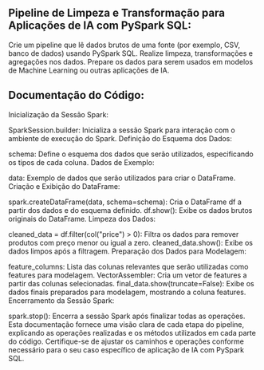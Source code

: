 ## Pipeline de Limpeza e Transformação para Aplicações de IA com PySpark SQL:
Crie um pipeline que lê dados brutos de uma fonte (por exemplo, CSV, banco de dados) usando PySpark SQL.
Realize limpeza, transformações e agregações nos dados.
Prepare os dados para serem usados em modelos de Machine Learning ou outras aplicações de IA.

## Documentação do Código:
Inicialização da Sessão Spark:

SparkSession.builder: Inicializa a sessão Spark para interação com o ambiente de execução do Spark.
Definição do Esquema dos Dados:

schema: Define o esquema dos dados que serão utilizados, especificando os tipos de cada coluna.
Dados de Exemplo:

data: Exemplo de dados que serão utilizados para criar o DataFrame.
Criação e Exibição do DataFrame:

spark.createDataFrame(data, schema=schema): Cria o DataFrame df a partir dos dados e do esquema definido.
df.show(): Exibe os dados brutos originais do DataFrame.
Limpeza dos Dados:

cleaned_data = df.filter(col("price") > 0): Filtra os dados para remover produtos com preço menor ou igual a zero.
cleaned_data.show(): Exibe os dados limpos após a filtragem.
Preparação dos Dados para Modelagem:

feature_columns: Lista das colunas relevantes que serão utilizadas como features para modelagem.
VectorAssembler: Cria um vetor de features a partir das colunas selecionadas.
final_data.show(truncate=False): Exibe os dados finais preparados para modelagem, mostrando a coluna features.
Encerramento da Sessão Spark:

spark.stop(): Encerra a sessão Spark após finalizar todas as operações.
Esta documentação fornece uma visão clara de cada etapa do pipeline, explicando as operações realizadas e os métodos utilizados em cada parte do código. Certifique-se de ajustar os caminhos e operações conforme necessário para o seu caso específico de aplicação de IA com PySpark SQL.
